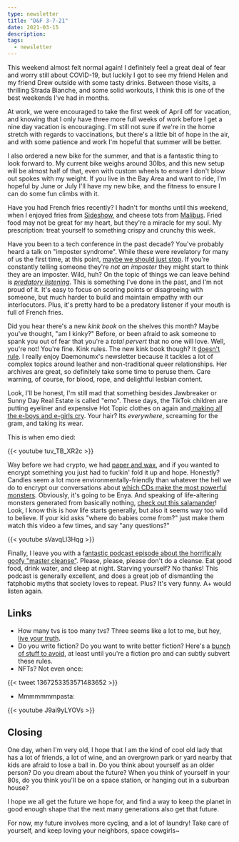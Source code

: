 ```yaml
---
type: newsletter
title: "D&F 3-7-21"
date: 2021-03-15
description: 
tags:
  - newsletter
---
```


This weekend almost felt normal again! I definitely feel a great deal of fear and worry still about COVID-19, but luckily I got to see my friend Helen and my friend Drew outside with some tasty drinks. Between those visits, a thrilling Strada Bianche, and some solid workouts, I think this is one of the best weekends I've had in months. 

At work, we were encouraged to take the first week of April off for vacation, and knowing that I only have three more full weeks of work before I get a nine day vacation is encouraging. I'm still not sure if we're in the home stretch with regards to vaccinations, but there's a little bit of hope in the air, and with some patience and work I'm hopeful that summer will be better.

I also ordered a new bike for the summer, and that is a fantastic thing to look forward to. My current bike weighs around 30lbs, and this new setup will be almost half of that, even with custom wheels to ensure I don't blow out spokes with my weight. If you live in the Bay Area and want to ride, I'm hopeful by June or July I'll have my new bike, and the fitness to ensure I can do some fun climbs with it.

Have you had French fries recently? I hadn't for months until this weekend, when I enjoyed fries from [Sideshow](https://www.sideshowkitchen.com), and cheese tots from [Malibus](https://www.malibusburgers.com). Fried food may not be great for my heart, but they're a miracle for my soul. My prescription: treat yourself to something crispy and crunchy this week.

Have you been to a tech conference in the past decade? You've probably heard a talk on "imposter syndrome". While these were revelatory for many of us the first time, at this point, [maybe we should just stop](https://hbr.org/2021/02/stop-telling-women-they-have-imposter-syndrome). If you're constantly telling someone they're _not an imposter_ they might start to think they are an imposter. Wild, huh? On the topic of things we can leave behind is _[predatory listening](https://www.tenpercent.com/meditationweeklyblog/defending-against-predatory-listening)_. This is something I've done in the past, and I'm not proud of it. It's easy to focus on scoring points or disagreeing with someone, but much harder to build and maintain empathy with our interlocutors. Plus, it's pretty hard to be a predatory listener if your mouth is full of French fries.

Did you hear there's a new _kink book_ on the shelves this month? Maybe you've thought, "am I kinky?" Before, or been afraid to ask someone to spank you out of fear that you're a _total pervert_ that no one will love. Well, you're not! You're fine. Kink rules. The new kink book though? It [doesn't rule](https://daemonumx.substack.com/p/the-commodification-of-kink). I really enjoy Daemonumx's newsletter because it tackles a lot of complex topics around leather and non-traditional queer relationships. Her archives are great, so definitely take some time to peruse them. Care warning, of course, for blood, rope, and delightful lesbian content.

Look, I'll be honest, I'm still mad that something besides Jawbreaker or Sunny Day Real Estate is called "emo". These days, the TikTok children are putting eyeliner and expensive Hot Topic clothes on again and[ making all the e-boys and e-girls cry](https://www.polygon.com/2021/3/2/22298265/tiktok-emo-music-video-celebrities). Your hair? Its _everywhere_, screaming for the gram, and  taking its wear.

This is when emo died:

{{< youtube tuv_TB_XR2c >}}

Way before we had crypto, we had [paper and wax](https://kottke.org/21/03/digitally-reading-17-century-locked-letters), and if you wanted to encrypt something you just had to fuckin' fold it up and hope. Honestly? Candles seem a lot more environmentally-friendly than whatever the hell we do to encrypt our conversations about [which CDs make the most powerful monsters](https://en.m.wikipedia.org/wiki/Monster_Rancher#Monster_generation). Obviously, it's going to be Enya. And speaking of life-altering monsters generated from basically nothing, [check out this salamander](https://www.nationalgeographic.com/animals/article/time-lapse-film-shows-salamander-development)! Look, I know this is how life starts generally, but also it seems way too wild to believe. If your kid asks "where do babies come from?" just make them watch this video a few times, and say "any questions?"

{{< youtube sVavqLl3Hqg >}}

Finally, I leave you with a f[antastic podcast episode about the horrifically goofy "master cleanse"](https://overcast.fm/+kfJpkrf_Y). Please, please, please don't do a cleanse. Eat good food, drink water, and sleep at night. Starving yourself? No thanks! This podcast is generally excellent, and does a great job of dismantling the fatphobic myths that society loves to repeat. Plus? It's very funny. A+ would listen again.

## Links

- How many tvs is too many tvs? Three seems like a lot to me, but hey, [live your truth](https://dirt.substack.com/p/dirt-three-tvs-why).
- Do you write fiction? Do you want to write better fiction? Here's a [bunch of stuff to avoid](https://www.sfwa.org/2009/06/18/turkey-city-lexicon-a-primer-for-sf-workshops/), at least until you're a fiction pro and can subtly subvert these rules.
- NFTs? Not even once:

{{< tweet 1367253353571483652 >}}

- Mmmmmmmpasta:

{{< youtube J9ai9yLYOVs >}}

## Closing

One day, when I'm very old, I hope that I am the kind of cool old lady that has a lot of friends, a lot of wine, and an overgrown park or yard nearby that kids are afraid to lose a ball in. Do you think about yourself as an older person? Do you dream about the future? When you think of yourself in your 80s, do you think you'll be on a space station, or hanging out in a suburban house? 

I hope we all get the future we hope for, and find a way to keep the planet in good enough shape that the next many generations also get that future.

For now, my future involves more cycling, and a lot of laundry! Take care of yourself, and keep loving your neighbors, space cowgirls~